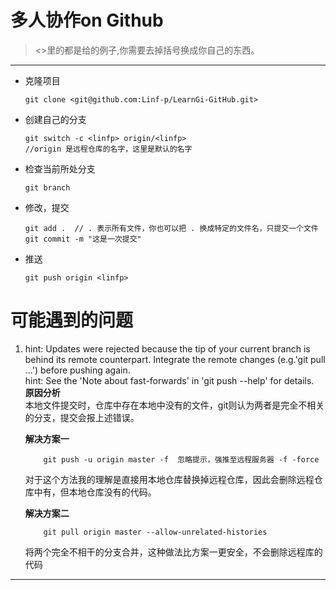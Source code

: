 # 多人协作on Github
> <>里的都是给的例子,你需要去掉括号换成你自己的东西。
---  
- 克隆项目  
    ```
    git clone <git@github.com:Linf-p/LearnGi-GitHub.git>  
    ```
- 创建自己的分支
    ```
    git switch -c <linfp> origin/<linfp>
    //origin 是远程仓库的名字，这里是默认的名字
    ```
-  检查当前所处分支
    ```
    git branch
    ```
- 修改，提交
    ```
    git add .  // . 表示所有文件，你也可以把 . 换成特定的文件名，只提交一个文件  
    git commit -m "这是一次提交" 
    ```
- 推送
    ```
    git push origin <linfp>
    ```
# 可能遇到的问题
1. hint: Updates were rejected because the tip of your current branch is behind its remote counterpart. Integrate the remote changes (e.g.'git pull ...') before pushing again.  
hint: See the 'Note about fast-forwards' in 'git push --help' for details.  
**原因分析**  
本地文件提交时，仓库中存在本地中没有的文件，git则认为两者是完全不相关的分支，提交会报上述错误。 

    **解决方案一**
    ```
        git push -u origin master -f  忽略提示，强推至远程服务器 -f -force  
    ```
    对于这个方法我的理解是直接用本地仓库替换掉远程仓库，因此会删除远程仓库中有，但本地仓库没有的代码。  

    **解决方案二**
    ```  
        git pull origin master --allow-unrelated-histories
    ```
    将两个完全不相干的分支合并，这种做法比方案一更安全，不会删除远程库的代码
---